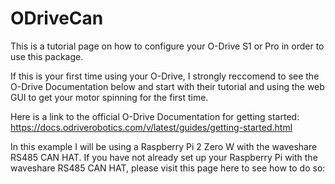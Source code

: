 # ODriveCan
This is a tutorial page on how to configure your O-Drive S1 or Pro in order to use this package. 

If this is your first time using your O-Drive, I strongly reccomend to see the O-Drive Documentation below 
and start with their tutorial and using the web GUI to get your motor spinning for the first time.

Here is a link to the official O-Drive Documentation for getting started:
https://docs.odriverobotics.com/v/latest/guides/getting-started.html


In this example I will be using a Raspberry Pi 2 Zero W with the waveshare RS485 CAN HAT.
If you have not already set up your Raspberry Pi with the waveshare RS485 CAN HAT, please visit this page here to see how to do so: 